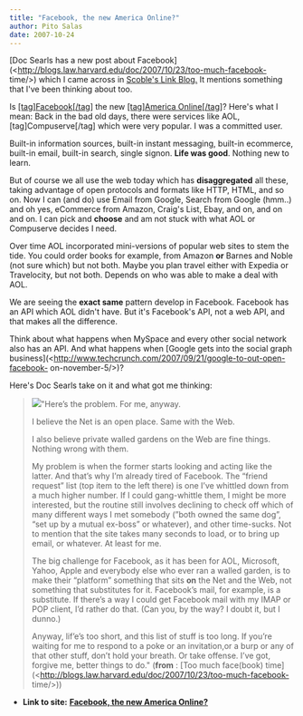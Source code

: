 ```yaml
---
title: "Facebook, the new America Online?"
author: Pito Salas
date: 2007-10-24
---
```


[Doc Searls has a new post about
Facebook](<http://blogs.law.harvard.edu/doc/2007/10/23/too-much-facebook-
time/>) which I came across in [ Scoble's Link
Blog.](<http://www.google.com/reader/public/atom/user/14480565058256660224/state/com.google/>)
It mentions something that I've been thinking about too.

Is [[tag]Facebook[/tag]](<http://brandeis.facebook.com/home.php?> "Facebook")
the new [[tag]America Online[/tag]](<http://www.aol.com/>)? Here's what I
mean: Back in the bad old days, there were services like AOL,
[tag]Compuserve[/tag] which were very popular. I was a committed user.

Built-in information sources, built-in instant messaging, built-in ecommerce,
built-in email, built-in search, single signon. **Life was good**. Nothing new
to learn.

But of course we all use the web today which has **disaggregated** all these,
taking advantage of open protocols and formats like HTTP, HTML, and so on. Now
I can (and do) use Email from Google, Search from Google (hmm..) and oh yes,
eCommerce from Amazon, Craig's List, Ebay, and on, and on and on. I can pick
and **choose** and am not stuck with what AOL or Compuserve decides I need.

Over time AOL incorporated mini-versions of popular web sites to stem the
tide. You could order books for example, from Amazon **or** Barnes and Noble
(not sure which) but not both. Maybe you plan travel either with Expedia or
Travelocity, but not both. Depends on who was able to make a deal with AOL.

We are seeing the **exact same** pattern develop in Facebook. Facebook has an
API which AOL didn't have. But it's Facebook's API, not a web API, and that
makes all the difference.

Think about what happens when MySpace and every other social network also has
an API. And what happens when [Google gets into the social graph
business](<http://www.techcrunch.com/2007/09/21/google-to-out-open-facebook-
on-november-5/>)?

Here's Doc Searls take on it and what got me thinking:

>
> ![](https://i0.wp.com/blogs.law.harvard.edu/doc/files/2007/10/2much.jpg?w=584)"Here’s
> the problem. For me, anyway.
>
> I believe the Net is an open place. Same with the Web.
>
> I also believe private walled gardens on the Web are fine things. Nothing
> wrong with them.
>
> My problem is when the former starts looking and acting like the latter. And
> that’s why I’m already tired of Facebook. The “friend request” list (top
> item to the left there) is one I’ve whittled down from a much higher number.
> If I could gang-whittle them, I might be more interested, but the routine
> still involves declining to check off which of many different ways I met
> somebody (”both owned the same dog”, “set up by a mutual ex-boss” or
> whatever), and other time-sucks. Not to mention that the site takes many
> seconds to load, or to bring up email, or whatever. At least for me.
>
> The big challenge for Facebook, as it has been for AOL, Microsoft, Yahoo,
> Apple and everybody else who ever ran a walled garden, is to make their
> “platform” something that sits **on** the Net and the Web, not something
> that substitutes for it. Facebook’s mail, for example, is a substitute. If
> there’s a way I could get Facebook mail with my IMAP or POP client, I’d
> rather do that. (Can you, by the way? I doubt it, but I dunno.)
>
> Anyway, lif’e’s too short, and this list of stuff is too long. If you’re
> waiting for me to respond to a poke or an invitation,or a burp or any of
> that other stuff, don’t hold your breath. Or take offense. I’ve got, forgive
> me, better things to do." (**from** : [Too much face(book)
> time](<http://blogs.law.harvard.edu/doc/2007/10/23/too-much-facebook-
> time/>))


* **Link to site:** **[Facebook, the new America Online?](None)**
